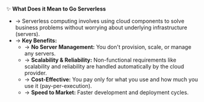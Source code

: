 ✨ **What Does it Mean to Go Serverless**
- → Serverless computing involves using cloud components to solve business problems without worrying about underlying infrastructure (servers).
- → **Key Benefits:**
    - → **No Server Management:** You don't provision, scale, or manage any servers.
    - → **Scalability & Reliability:** Non-functional requirements like scalability and reliability are handled automatically by the cloud provider.
    - → **Cost-Effective:** You pay only for what you use and how much you use it (pay-per-execution).
    - → **Speed to Market:** Faster development and deployment cycles.